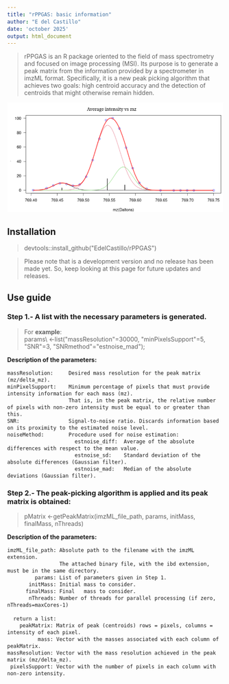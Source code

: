 ```yaml
---
title: "rPPGAS: basic information"
author: "E del Castillo"
date: 'october 2025'
output: html_document
---
```


>rPPGAS is an R package oriented to the field of mass spectrometry and focused on image processing (MSI).
Its purpose is to generate a peak matrix from the information provided by a spectrometer in imzML format.
Specifically, it is a new peak picking algorithm that achieves two goals: high centroid accuracy and the detection of centroids that might otherwise remain hidden.

![](./centroids.png)

## Installation

> devtools::install_github("EdelCastillo/rPPGAS")

> Please note that is a development version and no release has been made yet. So, keep looking at this page for future updates and releases.

## Use guide


### **Step 1**.- A list with the necessary parameters is generated.

> For **example**:  
>params\ <-list("massResolution"=30000, "minPixelsSupport"=5, "SNR"=3,  "SNRmethod"="estnoise_mad");

**Description of the parameters:**

```         
massResolution:     Desired mass resolution for the peak matrix (mz/delta_mz).
minPixelSupport:    Minimum percentage of pixels that must provide intensity information for each mass (mz).
                    That is, in the peak matrix, the relative number of pixels with non-zero intensity must be equal to or greater than this.
SNR:                Signal-to-noise ratio. Discards information based on its proximity to the estimated noise level.
noiseMethod:        Procedure used for noise estimation:
                      estnoise_diff:  Average of the absolute differences with respect to the mean value.
                      estnoise_sd:    Standard deviation of the absolute differences (Gaussian filter).
                      estnoise_mad:   Median of the absolute deviations (Gaussian filter).
```

### **Step 2**.- The peak-picking algorithm is applied and its peak matrix is obtained:

> pMatrix <-getPeakMatrix(imzML_file_path, params, initMass, finalMass, nThreads)

**Description of the parameters:**   
```
imzML_file_path: Absolute path to the filename with the imzML extension.
                 The attached binary file, with the ibd extension, must be in the same directory.
         params: List of parameters given in Step 1.
       initMass: Initial mass to consider.
      finalMass: Final   mass to consider.
       nThreads: Number of threads for parallel processing (if zero, nThreads=maxCores-1)

  return a list: 
    peakMatrix: Matrix of peak (centroids) rows = pixels, columns = intensity of each pixel.
          mass: Vector with the masses associated with each column of peakMatrix.
massResolution: Vector with the mass resolution achieved in the peak matrix (mz/delta_mz).
 pixelsSupport: Vector with the number of pixels in each column with non-zero intensity.
```

